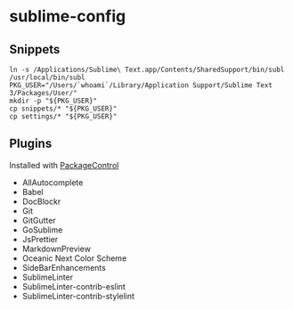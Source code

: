 # sublime-config

## Snippets

```
ln -s /Applications/Sublime\ Text.app/Contents/SharedSupport/bin/subl /usr/local/bin/subl
PKG_USER="/Users/`whoami`/Library/Application Support/Sublime Text 3/Packages/User/"
mkdir -p "${PKG_USER}"
cp snippets/* "${PKG_USER}"
cp settings/* "${PKG_USER}"
```

## Plugins

Installed with [PackageControl](https://packagecontrol.io/installation)

* AllAutocomplete
* Babel
* DocBlockr
* Git
* GitGutter
* GoSublime
* JsPrettier
* MarkdownPreview
* Oceanic Next Color Scheme
* SideBarEnhancements
* SublimeLinter
* SublimeLinter-contrib-eslint
* SublimeLinter-contrib-stylelint
